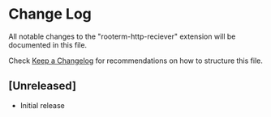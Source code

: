 # Change Log

All notable changes to the "rooterm-http-reciever" extension will be documented in this file.

Check [Keep a Changelog](http://keepachangelog.com/) for recommendations on how to structure this file.

## [Unreleased]

- Initial release